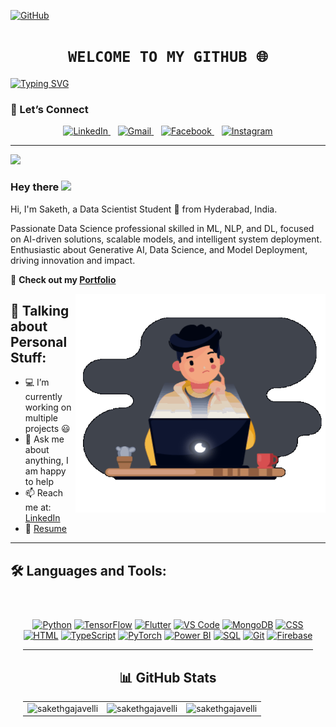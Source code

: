 [![GitHub](https://img.shields.io/badge/Visit-Terminal%20Hub-00ffcc?style=for-the-badge&logo=github&logoColor=000000&labelColor=0d0d0d)](https://github.com/your-username)




<h1 align="center"><code> WELCOME TO MY GITHUB 🌐 </code></h1>

<a href="https://git.io/typing-svg"><img src="https://readme-typing-svg.herokuapp.com?font=Montserrat&weight=700&size=28&duration=3000&pause=500&color=E6E6FA&background=0A0A2310¢er=true&vCenter=true&width=480&lines=Mastering+Data+Art;I'm+Saketh,+Data+Expert;Insights+with+Precision;View+My+Dashboards;Explore+My+Projects" alt="Typing SVG" /></a>

### 🌟 Let’s Connect  

<p align="center">
  
  <a href="https://www.linkedin.com/in/saketh-gajavelli-6aa55b303/" target="_blank">
    <img src="https://upload.wikimedia.org/wikipedia/commons/c/ca/LinkedIn_logo_initials.png" alt="LinkedIn" width="40px">
  </a>
  &nbsp;&nbsp;
  <a href="mailto:sakethmunna220@gmail.com">
    <img src="https://www.vectorlogo.zone/logos/gmail/gmail-icon.svg" alt="Gmail" width="40px">
  </a>
  &nbsp;&nbsp;
  <a href="https://www.facebook.com/SakethMunna007/">
    <img src="https://www.vectorlogo.zone/logos/facebook/facebook-icon.svg" alt="Facebook" width="40px">
  </a>
  &nbsp;&nbsp;
  <a href="https://www.instagram.com/saketh_007_" target="_blank">
    <img src="https://upload.wikimedia.org/wikipedia/commons/a/a5/Instagram_icon.png" alt="Instagram" width="40px">
  </a>
</p>

---

![](https://visitor-badge.glitch.me/badge?page_id=sakethgajavelli.SakethGajavelli)

### Hey there <img src="https://media.giphy.com/media/hvRJCLFzcasrR4ia7z/giphy.gif" width="25px">  

Hi, I'm Saketh, a Data Scientist Student  🚀 from Hyderabad, India. 

Passionate Data Science professional skilled in ML, NLP, and DL, focused on AI-driven solutions, scalable models, and intelligent system deployment. Enthusiastic about Generative AI, Data Science, and Model Deployment, driving innovation and impact.

🔗 **Check out my [Portfolio](https://sakethgajavelli.github.io/My-Portfolio)**  

<img align="right" alt="GIF" src="https://github.com/SakethGajavelli/SakethGajavelli/blob/main/code.gif/thinking.gif?raw=true" width="400" height="350" />

## &#128205; Talking about Personal Stuff:

- 💻 I’m currently working on multiple projects 😃  
- 💬 Ask me about anything, I am happy to help  
- 📫 Reach me at: [LinkedIn](https://www.linkedin.com/in/saketh-gajavelli-6aa55b303/)  
- 📝 [Resume](https://drive.google.com/file/d/1H4eiJy67Vq8dyo4pt39Qf06Qiis1SWn1/view?usp=sharing)


---


## &#128736; Languages and Tools:

<div style="text-align: center; padding: 20px;">
  <!-- Badges with Hover Animation -->
  <div style="margin-top: 20px;">
    <a href="https://www.python.org" target="_blank"><img src="https://img.shields.io/badge/-Python-3776AB?style=flat&logo=python&logoColor=white" alt="Python" class="tech-badge" /></a>
    <a href="https://www.tensorflow.org" target="_blank"><img src="https://img.shields.io/badge/-TensorFlow-FF6F00?style=flat&logo=tensorflow&logoColor=white" alt="TensorFlow" class="tech-badge" /></a>
    <a href="https://flutter.dev" target="_blank"><img src="https://img.shields.io/badge/-Flutter-02569B?style=flat&logo=flutter&logoColor=white" alt="Flutter" class="tech-badge" /></a>
    <a href="https://code.visualstudio.com" target="_blank"><img src="https://img.shields.io/badge/-VS%20Code-007ACC?style=flat&logo=visualstudiocode&logoColor=white" alt="VS Code" class="tech-badge" /></a>
    <a href="https://www.mongodb.com" target="_blank"><img src="https://img.shields.io/badge/-MongoDB-47A248?style=flat&logo=mongodb&logoColor=white" alt="MongoDB" class="tech-badge" /></a>
    <a href="https://www.w3.org/Style/CSS/" target="_blank"><img src="https://img.shields.io/badge/-CSS-1572B6?style=flat&logo=css3&logoColor=white" alt="CSS" class="tech-badge" /></a>
    <a href="https://www.w3.org/html/" target="_blank"><img src="https://img.shields.io/badge/-HTML-E34F26?style=flat&logo=html5&logoColor=white" alt="HTML" class="tech-badge" /></a>
    <a href="https://www.typescriptlang.org" target="_blank"><img src="https://img.shields.io/badge/-TypeScript-3178C6?style=flat&logo=typescript&logoColor=white" alt="TypeScript" class="tech-badge" /></a>
    <a href="https://pytorch.org" target="_blank"><img src="https://img.shields.io/badge/-PyTorch-EE4C2C?style=flat&logo=pytorch&logoColor=white" alt="PyTorch" class="tech-badge" /></a>
    <a href="https://powerbi.microsoft.com" target="_blank"><img src="https://img.shields.io/badge/-PowerBI-F2C811?style=flat&logo=powerbi&logoColor=black" alt="Power BI" class="tech-badge" /></a>
    <a href="https://www.mysql.com" target="_blank"><img src="https://img.shields.io/badge/-SQL-4479A1?style=flat&logo=mysql&logoColor=white" alt="SQL" class="tech-badge" /></a>
    <a href="https://git-scm.com" target="_blank"><img src="https://img.shields.io/badge/-Git-F05032?style=flat&logo=git&logoColor=white" alt="Git" class="tech-badge" /></a>
    <a href="https://firebase.google.com" target="_blank"><img src="https://img.shields.io/badge/-Firebase-FFCA28?style=flat&logo=firebase&logoColor=black" alt="Firebase" class="tech-badge" /></a>
  </div>

---

## 📊 GitHub Stats  

<div align="center">
  
<table>
  
  <tr>
    <td><img src="https://github-readme-stats.vercel.app/api?username=sakethgajavelli&show_icons=true&theme=gotham" alt="sakethgajavelli"/></td>
    <td><img src="https://github-readme-stats.vercel.app/api/top-langs?username=sakethgajavelli&show_icons=true&locale=en&layout=compact&theme=gotham" alt="sakethgajavelli"/></td>
    <td><img src="https://github-readme-streak-stats.herokuapp.com/?user=sakethgajavelli&theme=radical" alt="sakethgajavelli" /></td>
  </tr>
  
</table>

</div>
